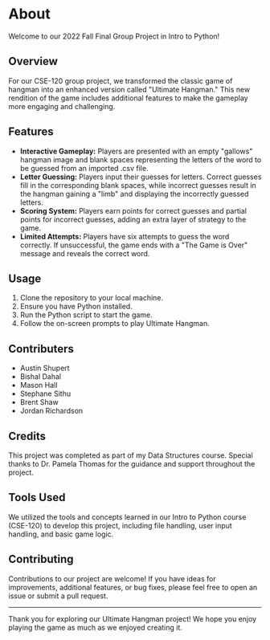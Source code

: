 # About
Welcome to our 2022 Fall Final Group Project in Intro to Python!

## Overview

For our CSE-120 group project, we transformed the classic game of hangman into an enhanced version called "Ultimate Hangman." This new rendition of the game includes additional features to make the gameplay more engaging and challenging.

## Features

- **Interactive Gameplay:** Players are presented with an empty "gallows" hangman image and blank spaces representing the letters of the word to be guessed from an imported .csv file.
- **Letter Guessing:** Players input their guesses for letters. Correct guesses fill in the corresponding blank spaces, while incorrect guesses result in the hangman gaining a "limb" and displaying the incorrectly guessed letters.
- **Scoring System:** Players earn points for correct guesses and partial points for incorrect guesses, adding an extra layer of strategy to the game.
- **Limited Attempts:** Players have six attempts to guess the word correctly. If unsuccessful, the game ends with a "The Game is Over" message and reveals the correct word.

## Usage

1. Clone the repository to your local machine.
2. Ensure you have Python installed.
3. Run the Python script to start the game.
4. Follow the on-screen prompts to play Ultimate Hangman.

## Contributers

- Austin Shupert
- Bishal Dahal
- Mason Hall
- Stephane Sithu
- Brent Shaw
- Jordan Richardson

## Credits

This project was completed as part of my Data Structures course. Special thanks to Dr. Pamela Thomas for the guidance and support throughout the project.

## Tools Used

We utilized the tools and concepts learned in our Intro to Python course (CSE-120) to develop this project, including file handling, user input handling, and basic game logic.

## Contributing

Contributions to our project are welcome! If you have ideas for improvements, additional features, or bug fixes, please feel free to open an issue or submit a pull request.

---

Thank you for exploring our Ultimate Hangman project! We hope you enjoy playing the game as much as we enjoyed creating it.
